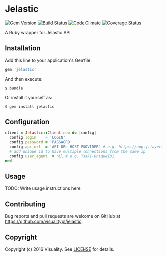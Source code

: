 # Jelastic
[![Gem Version](https://badge.fury.io/rb/jelastic.svg)](https://badge.fury.io/rb/jelastic) [![Build Status](https://travis-ci.org/visualitypl/jelastic.svg?branch=master)](https://travis-ci.org/visualitypl/jelastic) [![Code Climate](https://codeclimate.com/github/visualitypl/jelastic/badges/gpa.svg)](https://codeclimate.com/github/visualitypl/jelastic) [![Coverage Status](https://coveralls.io/repos/github/visualitypl/jelastic/badge.svg?branch=master)](https://coveralls.io/github/visualitypl/jelastic?branch=master)

A Ruby wrapper for Jelastic API.

## Installation

Add this line to your application's Gemfile:

```ruby
gem 'jelastic'
```

And then execute:

    $ bundle

Or install it yourself as:

    $ gem install jelastic

## Configuration

```ruby
client = Jelastic::Client.new do |config|
  config.login    = 'LOGIN'
  config.password = 'PASSWORD'
  config.api_url  = 'API URL HOST PROVIDER' # e.g. https://app.j.layershift.co.uk/1.0/
  # add unique id to have multiple connections from the same ip
  config.user_agent  = nil # e.g. Task1-UniqueID1
end
```

## Usage

TODO: Write usage instructions here

## Contributing

Bug reports and pull requests are welcome on GitHub at https://github.com/visualitypl/jelastic.

## Copyright
Copyright (c) 2016 Visuality.
See [LICENSE][] for details.

[license]: LICENSE
